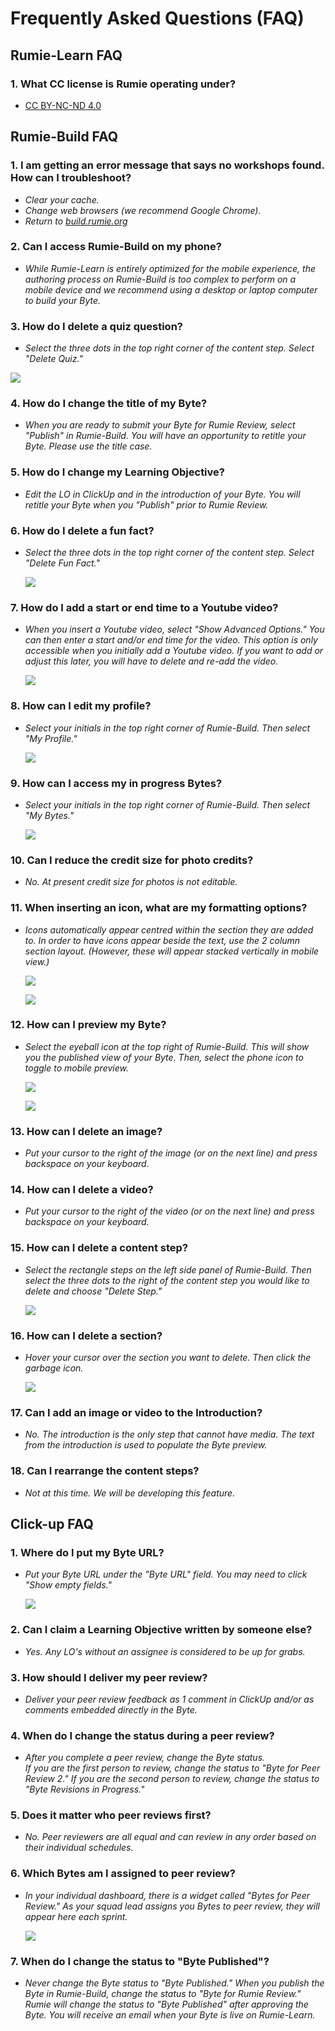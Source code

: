 # Frequently Asked Questions (FAQ)

## Rumie-Learn FAQ 

### 1. What CC license is Rumie operating under? 
- [CC BY-NC-ND 4.0](https://creativecommons.org/licenses/by-nc-nd/4.0/)

## Rumie-Build FAQ

### 1. I am getting an error message that says no workshops found. How can I troubleshoot?
  - _Clear your cache._
  - _Change web browsers (we recommend Google Chrome)._
  - _Return to_ [_build.rumie.org_](http://build.rumie.org)

### 2. Can I access Rumie-Build on my phone?
  - _While Rumie-Learn is entirely optimized for the mobile experience, the authoring process on Rumie-Build is too complex to perform on a mobile device and we recommend using a desktop or laptop computer to build your Byte._

### 3. How do I delete a quiz question?
  - _Select the three dots in the top right corner of the content step. Select "Delete Quiz."_ <br/>

  ![](./buildFaq3.png)

### 4. How do I change the title of my Byte?
  - _When you are ready to submit your Byte for Rumie Review, select "Publish" in Rumie-Build. You will have an opportunity to retitle your Byte. Please use the title case._

### 5. How do I change my Learning Objective?
  - _Edit the LO in ClickUp and in the introduction of your Byte. You will retitle your Byte when you "Publish" prior to Rumie Review._

### 6. How do I delete a fun fact?
  - _Select the three dots in the top right corner of the content step. Select "Delete Fun Fact."_

    ![](./buildFaq6.png)

### 7. How do I add a start or end time to a Youtube video?
  - _When you insert a Youtube video, select "Show Advanced Options." You can then enter a start and/or end time for the video. This option is only accessible when you initially add a Youtube video. If you want to add or adjust this later, you will have to delete and re-add the video._

    ![](./buildFaq7.png)

### 8. How can I edit my profile?
  - _Select your initials in the top right corner of Rumie-Build. Then select "My Profile."_

    ![](./buildFaq8.png)

### 9. How can I access my in progress Bytes?
  - _Select your initials in the top right corner of Rumie-Build. Then select "My Bytes."_

    ![](./buildFaq9.png)

### 10. Can I reduce the credit size for photo credits?
  - _No. At present credit size for photos is not editable._

### 11. When inserting an icon, what are my formatting options?
  - _Icons automatically appear centred within the section they are added to. In order to have icons appear beside the text, use the 2 column section layout. (However, these will appear stacked vertically in mobile view.)_

    ![](./buildFaq11.png)

    ![](./buildFaq11.1.png)

### 12. How can I preview my Byte?
  - _Select the eyeball icon at the top right of Rumie-Build. This will show you the published view of your Byte. Then, select the phone icon to toggle to mobile preview._

    ![](./buildFaq12.png)

    ![](./buildFaq12.1.png)

### 13. How can I delete an image?
  - _Put your cursor to the right of the image (or on the next line) and press backspace on your keyboard._

### 14. How can I delete a video?
  - _Put your cursor to the right of the video (or on the next line) and press backspace on your keyboard._

### 15. How can I delete a content step?
  - _Select the rectangle steps on the left side panel of Rumie-Build. Then select the three dots to the right of the content step you would like to delete and choose "Delete Step."_

    ![](./buildFaq15.png)

### 16. How can I delete a section?
  - _Hover your cursor over the section you want to delete. Then click the garbage icon._

    ![](./buildFaq16.png)

### 17. Can I add an image or video to the Introduction?
  - _No. The introduction is the only step that cannot have media. The text from the introduction is used to populate the Byte preview._

### 18. Can I rearrange the content steps?
  - _Not at this time. We will be developing this feature._

## Click-up FAQ

### 1. Where do I put my Byte URL?
  - _Put your Byte URL under the "Byte URL" field. You may need to click "Show empty fields."_

    ![](./clickFaq1.png)

### 2. Can I claim a Learning Objective written by someone else?
  - _Yes. Any LO's without an assignee is considered to be up for grabs._

### 3. How should I deliver my peer review?
  - _Deliver your peer review feedback as 1 comment in ClickUp and/or as comments embedded directly in the Byte._

### 4. When do I change the status during a peer review?
  - _After you complete a peer review, change the Byte status._<br>
_If you are the first person to review, change the status to "Byte for Peer Review 2." If you are the second person to review, change the status to "Byte Revisions in Progress."_

### 5. Does it matter who peer reviews first?
  - _No. Peer reviewers are all equal and can review in any order based on their individual schedules._

### 6. Which Bytes am I assigned to peer review?
  - _In your individual dashboard, there is a widget called "Bytes for Peer Review." As your squad lead assigns you Bytes to peer review, they will appear here each sprint._

    ![](./clickFaq6.png)

### 7. When do I change the status to "Byte Published"?
  - _Never change the Byte status to "Byte Published." When you publish the Byte in Rumie-Build, change the status to "Byte for Rumie Review." Rumie will change the status to "Byte Published" after approving the Byte. You will receive an email when your Byte is live on Rumie-Learn._



